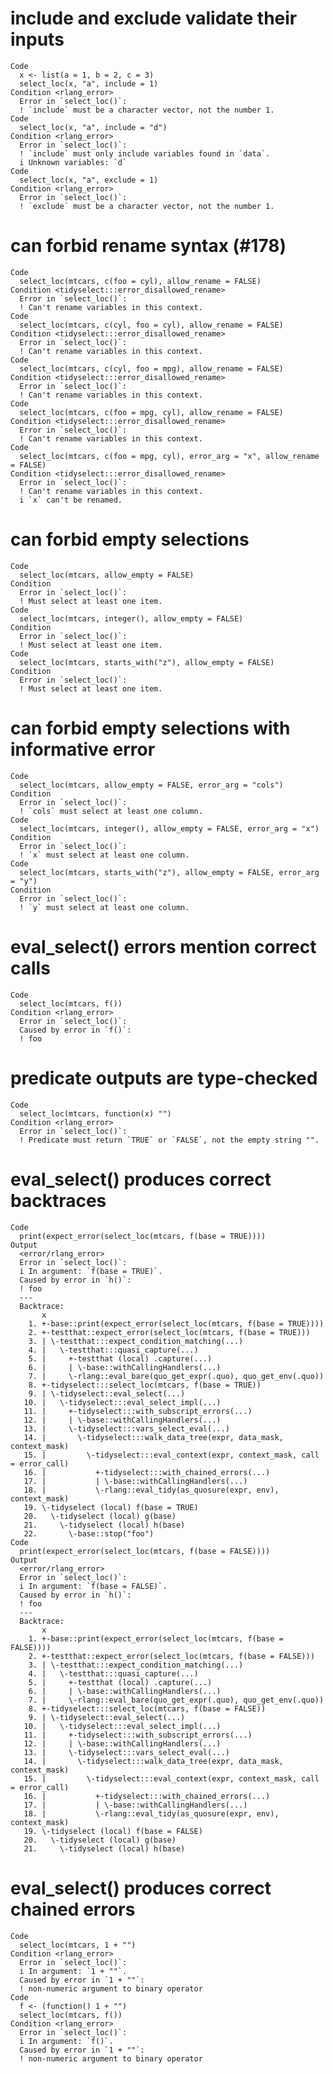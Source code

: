 # include and exclude validate their inputs

    Code
      x <- list(a = 1, b = 2, c = 3)
      select_loc(x, "a", include = 1)
    Condition <rlang_error>
      Error in `select_loc()`:
      ! `include` must be a character vector, not the number 1.
    Code
      select_loc(x, "a", include = "d")
    Condition <rlang_error>
      Error in `select_loc()`:
      ! `include` must only include variables found in `data`.
      i Unknown variables: `d`
    Code
      select_loc(x, "a", exclude = 1)
    Condition <rlang_error>
      Error in `select_loc()`:
      ! `exclude` must be a character vector, not the number 1.

# can forbid rename syntax (#178)

    Code
      select_loc(mtcars, c(foo = cyl), allow_rename = FALSE)
    Condition <tidyselect:::error_disallowed_rename>
      Error in `select_loc()`:
      ! Can't rename variables in this context.
    Code
      select_loc(mtcars, c(cyl, foo = cyl), allow_rename = FALSE)
    Condition <tidyselect:::error_disallowed_rename>
      Error in `select_loc()`:
      ! Can't rename variables in this context.
    Code
      select_loc(mtcars, c(cyl, foo = mpg), allow_rename = FALSE)
    Condition <tidyselect:::error_disallowed_rename>
      Error in `select_loc()`:
      ! Can't rename variables in this context.
    Code
      select_loc(mtcars, c(foo = mpg, cyl), allow_rename = FALSE)
    Condition <tidyselect:::error_disallowed_rename>
      Error in `select_loc()`:
      ! Can't rename variables in this context.
    Code
      select_loc(mtcars, c(foo = mpg, cyl), error_arg = "x", allow_rename = FALSE)
    Condition <tidyselect:::error_disallowed_rename>
      Error in `select_loc()`:
      ! Can't rename variables in this context.
      i `x` can't be renamed.

# can forbid empty selections

    Code
      select_loc(mtcars, allow_empty = FALSE)
    Condition
      Error in `select_loc()`:
      ! Must select at least one item.
    Code
      select_loc(mtcars, integer(), allow_empty = FALSE)
    Condition
      Error in `select_loc()`:
      ! Must select at least one item.
    Code
      select_loc(mtcars, starts_with("z"), allow_empty = FALSE)
    Condition
      Error in `select_loc()`:
      ! Must select at least one item.

# can forbid empty selections with informative error

    Code
      select_loc(mtcars, allow_empty = FALSE, error_arg = "cols")
    Condition
      Error in `select_loc()`:
      ! `cols` must select at least one column.
    Code
      select_loc(mtcars, integer(), allow_empty = FALSE, error_arg = "x")
    Condition
      Error in `select_loc()`:
      ! `x` must select at least one column.
    Code
      select_loc(mtcars, starts_with("z"), allow_empty = FALSE, error_arg = "y")
    Condition
      Error in `select_loc()`:
      ! `y` must select at least one column.

# eval_select() errors mention correct calls

    Code
      select_loc(mtcars, f())
    Condition <rlang_error>
      Error in `select_loc()`:
      Caused by error in `f()`:
      ! foo

# predicate outputs are type-checked

    Code
      select_loc(mtcars, function(x) "")
    Condition <rlang_error>
      Error in `select_loc()`:
      ! Predicate must return `TRUE` or `FALSE`, not the empty string "".

# eval_select() produces correct backtraces

    Code
      print(expect_error(select_loc(mtcars, f(base = TRUE))))
    Output
      <error/rlang_error>
      Error in `select_loc()`:
      i In argument: `f(base = TRUE)`.
      Caused by error in `h()`:
      ! foo
      ---
      Backtrace:
           x
        1. +-base::print(expect_error(select_loc(mtcars, f(base = TRUE))))
        2. +-testthat::expect_error(select_loc(mtcars, f(base = TRUE)))
        3. | \-testthat:::expect_condition_matching(...)
        4. |   \-testthat:::quasi_capture(...)
        5. |     +-testthat (local) .capture(...)
        6. |     | \-base::withCallingHandlers(...)
        7. |     \-rlang::eval_bare(quo_get_expr(.quo), quo_get_env(.quo))
        8. +-tidyselect:::select_loc(mtcars, f(base = TRUE))
        9. | \-tidyselect::eval_select(...)
       10. |   \-tidyselect:::eval_select_impl(...)
       11. |     +-tidyselect:::with_subscript_errors(...)
       12. |     | \-base::withCallingHandlers(...)
       13. |     \-tidyselect:::vars_select_eval(...)
       14. |       \-tidyselect:::walk_data_tree(expr, data_mask, context_mask)
       15. |         \-tidyselect:::eval_context(expr, context_mask, call = error_call)
       16. |           +-tidyselect:::with_chained_errors(...)
       17. |           | \-base::withCallingHandlers(...)
       18. |           \-rlang::eval_tidy(as_quosure(expr, env), context_mask)
       19. \-tidyselect (local) f(base = TRUE)
       20.   \-tidyselect (local) g(base)
       21.     \-tidyselect (local) h(base)
       22.       \-base::stop("foo")
    Code
      print(expect_error(select_loc(mtcars, f(base = FALSE))))
    Output
      <error/rlang_error>
      Error in `select_loc()`:
      i In argument: `f(base = FALSE)`.
      Caused by error in `h()`:
      ! foo
      ---
      Backtrace:
           x
        1. +-base::print(expect_error(select_loc(mtcars, f(base = FALSE))))
        2. +-testthat::expect_error(select_loc(mtcars, f(base = FALSE)))
        3. | \-testthat:::expect_condition_matching(...)
        4. |   \-testthat:::quasi_capture(...)
        5. |     +-testthat (local) .capture(...)
        6. |     | \-base::withCallingHandlers(...)
        7. |     \-rlang::eval_bare(quo_get_expr(.quo), quo_get_env(.quo))
        8. +-tidyselect:::select_loc(mtcars, f(base = FALSE))
        9. | \-tidyselect::eval_select(...)
       10. |   \-tidyselect:::eval_select_impl(...)
       11. |     +-tidyselect:::with_subscript_errors(...)
       12. |     | \-base::withCallingHandlers(...)
       13. |     \-tidyselect:::vars_select_eval(...)
       14. |       \-tidyselect:::walk_data_tree(expr, data_mask, context_mask)
       15. |         \-tidyselect:::eval_context(expr, context_mask, call = error_call)
       16. |           +-tidyselect:::with_chained_errors(...)
       17. |           | \-base::withCallingHandlers(...)
       18. |           \-rlang::eval_tidy(as_quosure(expr, env), context_mask)
       19. \-tidyselect (local) f(base = FALSE)
       20.   \-tidyselect (local) g(base)
       21.     \-tidyselect (local) h(base)

# eval_select() produces correct chained errors

    Code
      select_loc(mtcars, 1 + "")
    Condition <rlang_error>
      Error in `select_loc()`:
      i In argument: `1 + ""`.
      Caused by error in `1 + ""`:
      ! non-numeric argument to binary operator
    Code
      f <- (function() 1 + "")
      select_loc(mtcars, f())
    Condition <rlang_error>
      Error in `select_loc()`:
      i In argument: `f()`.
      Caused by error in `1 + ""`:
      ! non-numeric argument to binary operator

